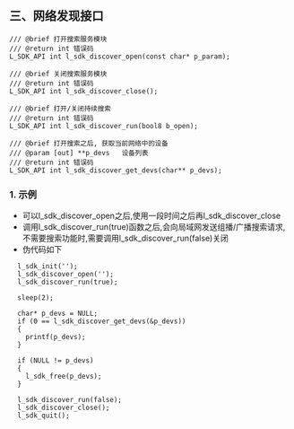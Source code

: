 ## 三、网络发现接口

```
/// @brief 打开搜索服务模块
/// @return int 错误码
L_SDK_API int l_sdk_discover_open(const char* p_param);

/// @brief 关闭搜索服务模块
/// @return int 错误码
L_SDK_API int l_sdk_discover_close();

/// @brief 打开/关闭持续搜索
/// @return int 错误码
L_SDK_API int l_sdk_discover_run(bool8 b_open);

/// @brief 打开搜索之后, 获取当前网络中的设备
/// @param [out] **p_devs   设备列表
/// @return int 错误码
L_SDK_API int l_sdk_discover_get_devs(char** p_devs);
```

### 1. 示例
* 可以l_sdk_discover_open之后,使用一段时间之后再l_sdk_discover_close
* 调用l_sdk_discover_run(true)函数之后,会向局域网发送组播/广播搜索请求,不需要搜索功能时,需要调用l_sdk_discover_run(false)关闭
* 伪代码如下

```
  l_sdk_init('');
  l_sdk_discover_open('');
  l_sdk_discover_run(true);

  sleep(2);

  char* p_devs = NULL;
  if (0 == l_sdk_discover_get_devs(&p_devs))
  {
    printf(p_devs);
  }

  if (NULL != p_devs)
  {
    l_sdk_free(p_devs);
  }

  l_sdk_discover_run(false);
  l_sdk_discover_close();
  l_sdk_quit();
```
